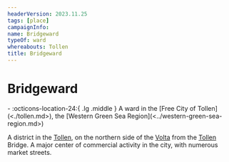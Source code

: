 ```yaml
---
headerVersion: 2023.11.25
tags: [place]
campaignInfo:
name: Bridgeward
typeOf: ward
whereabouts: Tollen
title: Bridgeward
---
```

# Bridgeward
<div class="grid cards ext-narrow-margin ext-one-column" markdown>
-    :octicons-location-24:{ .lg .middle } A ward in the [Free City of Tollen](<./tollen.md>), the [Western Green Sea Region](<../western-green-sea-region.md>)  
</div>


A district in the [Tollen](<./tollen.md>), on the northern side of the [Volta](<../../greater-sembara/rivers/volta-watershed/volta.md>) from the [Tollen](<./tollen.md>) Bridge. A major center of commercial activity in the city, with numerous market streets.